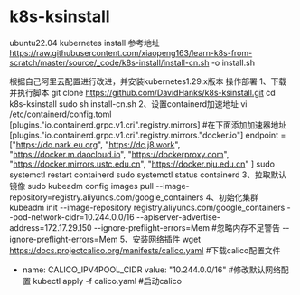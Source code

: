 # k8s-ksinstall
ubuntu22.04 kubernetes install
参考地址
https://raw.githubusercontent.com/xiaopeng163/learn-k8s-from-scratch/master/source/_code/k8s-install/install-cn.sh -o install.sh

根据自己阿里云配置进行改进，并安装kubernetes1.29.x版本
操作部署
1、下载并执行脚本
git clone https://github.com/DavidHanks/k8s-ksinstall.git
cd k8s-ksinstall
sudo sh install-cn.sh
2、设置containerd加速地址
vi /etc/containerd/config.toml
[plugins."io.containerd.grpc.v1.cri".registry.mirrors]
#在下面添加加速器地址
        [plugins."io.containerd.grpc.v1.cri".registry.mirrors."docker.io"]
          endpoint = ["https://do.nark.eu.org",
            "https://dc.j8.work",
            "https://docker.m.daocloud.io",
            "https://dockerproxy.com",
            "https://docker.mirrors.ustc.edu.cn",
            "https://docker.nju.edu.cn"
				]
sudo systemctl restart containerd
sudo systemctl status containerd
3、拉取默认镜像
sudo kubeadm config images pull --image-repository=registry.aliyuncs.com/google_containers
4、初始化集群
kubeadm init   --image-repository registry.aliyuncs.com/google_containers   --pod-network-cidr=10.244.0.0/16   --apiserver-advertise-address=172.17.29.150 --ignore-preflight-errors=Mem
#忽略内存不足警告 --ignore-preflight-errors=Mem
5、安装网络插件
wget https://docs.projectcalico.org/manifests/calico.yaml
#下载calico配置文件
- name: CALICO_IPV4POOL_CIDR
  value: "10.244.0.0/16"
#修改默认网络配置
kubectl apply -f calico.yaml
#启动calico
